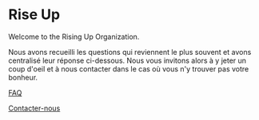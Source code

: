 # Rise Up
Welcome to the Rising Up Organization.

Nous avons recueilli les questions qui reviennent le plus souvent et avons centralisé leur réponse ci-dessous. Nous vous invitons alors à y jeter un coup d'oeil et à nous contacter dans le cas où vous n'y trouver pas votre bonheur.

[FAQ](https://riseup224.github.io/faq.html)

[Contacter-nous](https://riseup224.github.io/form.html)
